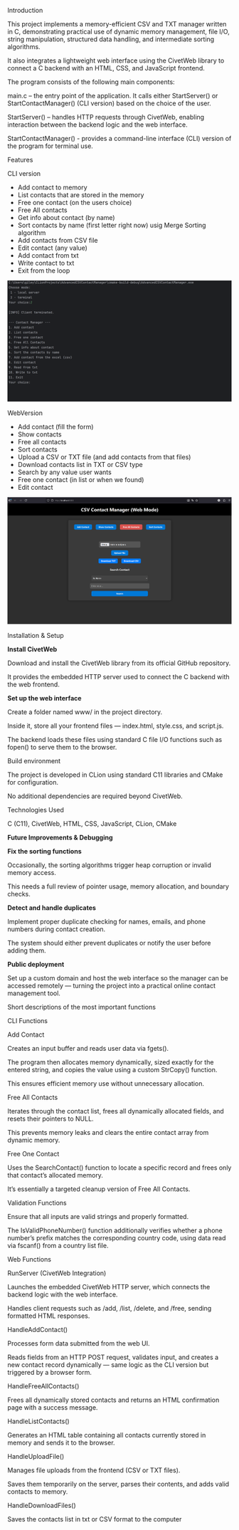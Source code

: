 Introduction



This project implements a memory-efficient CSV and TXT manager written in C, demonstrating practical use of dynamic memory management, file I/O, string manipulation, structured data handling, and intermediate sorting algorithms.

It also integrates a lightweight web interface using the CivetWeb library to connect a C backend with an HTML, CSS, and JavaScript frontend.



The program consists of the following main components:



main.c – the entry point of the application. It calls either StartServer() or StartContactManager() (CLI version) based on the choice of the user.



StartServer() – handles HTTP requests through CivetWeb, enabling interaction between the backend logic and the web interface.



StartContactManager() - provides a command-line interface (CLI) version of the program for terminal use.



Features



CLI version

* Add contact to memory
* List contacts that are stored in the memory 
* Free one contact (on the users choice)
* Free All contacts
* Get info about contact (by name) 
* Sort contacts by name (first letter right now) usig Merge Sorting algorithm
* Add contacts from CSV file 
* Edit contact (any value)
* Add contact from txt
* Write contact to txt
* Exit from the loop





![ClI version](ScreenShots/OverallViewOfTheCLI.png)



WebVersion 

* Add contact (fill the form) 
* Show contacts 
* Free all contacts
* Sort contacts
* Upload a CSV or TXT file (and add contacts from that files)
* Download contacts list in TXT or CSV type
* Search by any value user wants 
* Free one contact (in list or when we found)
* Edit contact 





![Web version](ScreenShots/OverallViewOfTheServer.png)





Installation \& Setup



**Install CivetWeb**



Download and install the CivetWeb library from its official GitHub repository.

It provides the embedded HTTP server used to connect the C backend with the web frontend.



**Set up the web interface**



Create a folder named www/ in the project directory.

Inside it, store all your frontend files — index.html, style.css, and script.js.

The backend loads these files using standard C file I/O functions such as fopen() to serve them to the browser.



Build environment

The project is developed in CLion using standard C11 libraries and CMake for configuration.

No additional dependencies are required beyond CivetWeb.





Technologies Used 

C (C11), CivetWeb, HTML, CSS, JavaScript, CLion, CMake 



**Future Improvements \& Debugging**



**Fix the sorting functions**

Occasionally, the sorting algorithms trigger heap corruption or invalid memory access.

This needs a full review of pointer usage, memory allocation, and boundary checks.



**Detect and handle duplicates**

Implement proper duplicate checking for names, emails, and phone numbers during contact creation.

The system should either prevent duplicates or notify the user before adding them.



**Public deployment**

Set up a custom domain and host the web interface so the manager can be accessed remotely — turning the project into a practical online contact management tool.





Short descriptions of the most important functions



CLI Functions



Add Contact

Creates an input buffer and reads user data via fgets().

The program then allocates memory dynamically, sized exactly for the entered string, and copies the value using a custom StrCopy() function.

This ensures efficient memory use without unnecessary allocation.



Free All Contacts

Iterates through the contact list, frees all dynamically allocated fields, and resets their pointers to NULL.

This prevents memory leaks and clears the entire contact array from dynamic memory.



Free One Contact

Uses the SearchContact() function to locate a specific record and frees only that contact’s allocated memory.

It’s essentially a targeted cleanup version of Free All Contacts.



Validation Functions

Ensure that all inputs are valid strings and properly formatted.

The IsValidPhoneNumber() function additionally verifies whether a phone number’s prefix matches the corresponding country code, using data read via fscanf() from a country list file.



Web Functions



RunServer (CivetWeb Integration)

Launches the embedded CivetWeb HTTP server, which connects the backend logic with the web interface.

Handles client requests such as /add, /list, /delete, and /free, sending formatted HTML responses.



HandleAddContact()

Processes form data submitted from the web UI.

Reads fields from an HTTP POST request, validates input, and creates a new contact record dynamically — same logic as the CLI version but triggered by a browser form.



HandleFreeAllContacts()

Frees all dynamically stored contacts and returns an HTML confirmation page with a success message.



HandleListContacts()

Generates an HTML table containing all contacts currently stored in memory and sends it to the browser.



HandleUploadFile()

Manages file uploads from the frontend (CSV or TXT files).

Saves them temporarily on the server, parses their contents, and adds valid contacts to memory.

HandleDownloadFiles() 

Saves the contacts list in 
 txt or CSV format to the computer










